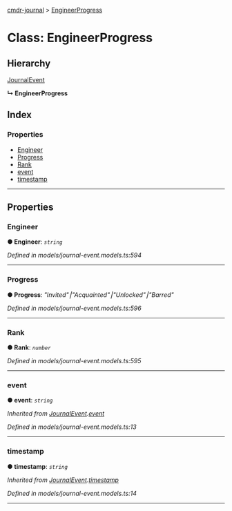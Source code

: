 [cmdr-journal](../README.md) > [EngineerProgress](../classes/engineerprogress.md)



# Class: EngineerProgress

## Hierarchy


 [JournalEvent](journalevent.md)

**↳ EngineerProgress**







## Index

### Properties

* [Engineer](engineerprogress.md#engineer)
* [Progress](engineerprogress.md#progress)
* [Rank](engineerprogress.md#rank)
* [event](engineerprogress.md#event)
* [timestamp](engineerprogress.md#timestamp)



---
## Properties
<a id="engineer"></a>

###  Engineer

**●  Engineer**:  *`string`* 

*Defined in models/journal-event.models.ts:594*





___

<a id="progress"></a>

###  Progress

**●  Progress**:  *"Invited"⎮"Acquainted"⎮"Unlocked"⎮"Barred"* 

*Defined in models/journal-event.models.ts:596*





___

<a id="rank"></a>

###  Rank

**●  Rank**:  *`number`* 

*Defined in models/journal-event.models.ts:595*





___

<a id="event"></a>

###  event

**●  event**:  *`string`* 

*Inherited from [JournalEvent](journalevent.md).[event](journalevent.md#event)*

*Defined in models/journal-event.models.ts:13*





___

<a id="timestamp"></a>

###  timestamp

**●  timestamp**:  *`string`* 

*Inherited from [JournalEvent](journalevent.md).[timestamp](journalevent.md#timestamp)*

*Defined in models/journal-event.models.ts:14*





___


